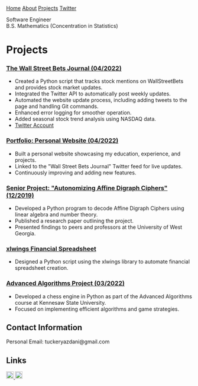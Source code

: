 <html>
<head>
  <link href="main.css" rel="stylesheet">
  <title>Projects</title>
</head>
<body>
  <!-- Navigation Bar -->
  <div class="topnav">
    <a href="https://tuckeryazdani.github.io/">Home</a>
    <a href="about.html">About</a>
    <a class="active" href="projects.html">Projects</a>
    <a href="twitter.html">Twitter</a>
  </div>

  <!-- Bio Section -->
  <div class="bio" align="left">
    <p>
      Software Engineer<br>
      B.S. Mathematics (Concentration in Statistics)<br>
    </p>
  </div>

  <!-- Page Header -->
  <h1>Projects</h1>

  <!-- Projects Section -->
  <div class="projects">
    <!-- Wall Street Bets Journal -->
    <div class="project">
      <h3><a href="https://github.com/tuckeryazdani/wsb_journal">The Wall Street Bets Journal (04/2022)</a></h3>
      <ul>
        <li>Created a Python script that tracks stock mentions on WallStreetBets and provides stock market updates.</li>
        <li>Integrated the Twitter API to automatically post weekly updates.</li>
        <li>Automated the website update process, including adding tweets to the page and handling Git commands.</li>
        <li>Enhanced error logging for smoother operation.</li>
        <li>Added seasonal stock trend analysis using NASDAQ data.</li>
        <li><a href="https://twitter.com/WSB_Journal" target="_blank">Twitter Account</a></li>
      </ul>
    </div>
    <!-- Personal Website -->
    <div class="project">
      <h3><a href="https://github.com/tuckeryazdani/tuckeryazdani.github.io" target="_blank">Portfolio: Personal Website (04/2022)</a></h3>
      <ul>
        <li>Built a personal website showcasing my education, experience, and projects.</li>
        <li>Linked to the "Wall Street Bets Journal" Twitter feed for live updates.</li>
        <li>Continuously improving and adding new features.</li>
      </ul>
    </div>
    <!-- Senior Project -->
    <div class="project">
      <h3><a href="https://github.com/tuckeryazdani/SeniorProject2019">Senior Project: "Autonomizing Affine Digraph Ciphers" (12/2019)</a></h3>
      <ul>
        <li>Developed a Python program to decode Affine Digraph Ciphers using linear algebra and number theory.</li>
        <li>Published a research paper outlining the project.</li>
        <li>Presented findings to peers and professors at the University of West Georgia.</li>
      </ul>
    </div>
    <!-- xlwings Financial Spreadsheet -->
    <div class="project">
      <h3><a href="https://github.com/tuckeryazdani/xlwings/blob/main/xlwings.py">xlwings Financial Spreadsheet</a></h3>
      <ul>
        <li>Designed a Python script using the xlwings library to automate financial spreadsheet creation.</li>
      </ul>
    </div>
    <!-- Advanced Algorithms Project -->
    <div class="project">
      <h3><a href="https://github.com/tuckeryazdani/ChessEngineAASpr2022" target="_blank">Advanced Algorithms Project (03/2022)</a></h3>
      <ul>
        <li>Developed a chess engine in Python as part of the Advanced Algorithms course at Kennesaw State University.</li>
        <li>Focused on implementing efficient algorithms and game strategies.</li>
      </ul>
    </div>
  </div>

  <!-- Footer -->
  <footer>
    <div class="contact">
      <h2>Contact Information</h2>
      <p>Personal Email: tuckeryazdani@gmail.com</p>
    </div>
    <div class="links">
      <h2>Links</h2>
      <a href="https://www.linkedin.com/in/tuckeryazdani/" target="_blank">
        <img src="https://user-images.githubusercontent.com/84822334/148589136-9acd742f-e004-4d54-b1b4-181f8bc7dc98.png" class="social" width="20" height="20" title="LinkedIn">
      </a>
      <a href="https://github.com/tuckeryazdani/" target="_blank">
        <img src="https://user-images.githubusercontent.com/84822334/148658020-ae86cfb7-f259-4503-93fc-156a168d2a9d.png" class="social" width="20" height="20" title="GitHub">
      </a>
    </div>
  </footer>
</body>
</html>
